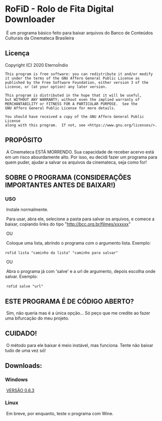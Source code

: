 # RoFiD - Rolo de Fita Digital Downloader

​	É um programa básico feito para baixar arquivos do Banco de Conteúdos Culturais da Cinemateca Brasileira

## Licença
Copyright (C) 2020 EternoÍndio

    This program is free software: you can redistribute it and/or modify
    it under the terms of the GNU Affero General Public License as
    published by the Free Software Foundation, either version 3 of the
    License, or (at your option) any later version.

    This program is distributed in the hope that it will be useful,
    but WITHOUT ANY WARRANTY; without even the implied warranty of
    MERCHANTABILITY or FITNESS FOR A PARTICULAR PURPOSE.  See the
    GNU Affero General Public License for more details.

    You should have received a copy of the GNU Affero General Public License
    along with this program.  If not, see <https://www.gnu.org/licenses/>.

## PROPÓSITO

​	A Cinemateca ESTÁ MORRENDO. Sua capacidade de receber acervo está em um risco absurdamente alto. Por isso, eu decidi fazer um programa para quem puder, ajudar a salvar os arquivos da cinemateca, seja como for!

## SOBRE O PROGRAMA (CONSIDERAÇÕES IMPORTANTES ANTES DE BAIXAR!)

### USO

​	Instale normalmente.

​	Para usar, abra ele, selecione a pasta para salvar os arquivos, e comece a baixar, copiando links do tipo "http://bcc.org.br/filmes/xxxxxx"

​	OU

​	Coloque uma lista, abrindo o programa com o argumento lista. Exemplo:

​	`rofid lista "caminho da lista" "caminho para salvar"`

​	OU

​	Abra o programa já com 'salve' e a url de argumento, depois escolha onde salvar. Exemplo:

​	`rofid salve "url"`

## ESTE PROGRAMA É DE CÓDIGO ABERTO?

​	Sim, não queria mas é a única opção... Só peço que me credite ao fazer uma bifurcação do meu projeto.

## CUIDADO!

​	O método para ele baixar é meio instável, mas funciona. Tente não baixar tudo de uma vez só!

## Downloads:
### Windows
​	[VERSÃO 0.6.3](https://github.com/Inky1003/rofid/releases/download/0.6.3/rofid_063_setup.exe)
### Linux
​ Em breve, por enquanto, teste o programa com Wine.

